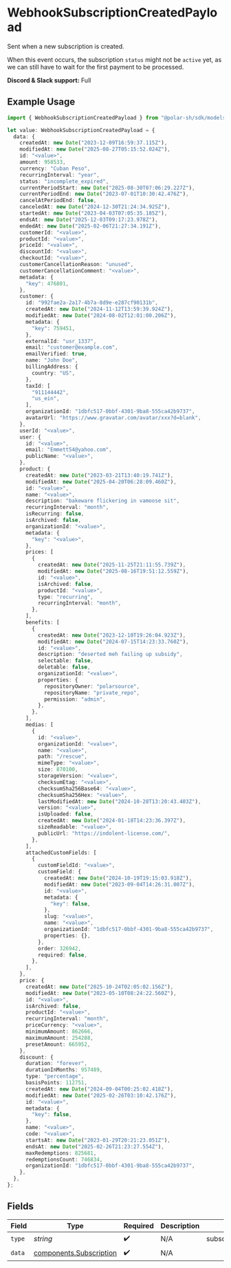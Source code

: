 # WebhookSubscriptionCreatedPayload

Sent when a new subscription is created.

When this event occurs, the subscription `status` might not be `active` yet, as we can still have to wait for the first payment to be processed.

**Discord & Slack support:** Full

## Example Usage

```typescript
import { WebhookSubscriptionCreatedPayload } from "@polar-sh/sdk/models/components/webhooksubscriptioncreatedpayload.js";

let value: WebhookSubscriptionCreatedPayload = {
  data: {
    createdAt: new Date("2023-12-09T16:59:37.115Z"),
    modifiedAt: new Date("2025-08-27T05:15:52.024Z"),
    id: "<value>",
    amount: 958533,
    currency: "Cuban Peso",
    recurringInterval: "year",
    status: "incomplete_expired",
    currentPeriodStart: new Date("2025-08-30T07:06:29.227Z"),
    currentPeriodEnd: new Date("2023-07-01T10:30:42.476Z"),
    cancelAtPeriodEnd: false,
    canceledAt: new Date("2024-12-30T21:24:34.925Z"),
    startedAt: new Date("2023-04-03T07:05:35.185Z"),
    endsAt: new Date("2025-12-03T09:17:23.978Z"),
    endedAt: new Date("2025-02-06T21:27:34.191Z"),
    customerId: "<value>",
    productId: "<value>",
    priceId: "<value>",
    discountId: "<value>",
    checkoutId: "<value>",
    customerCancellationReason: "unused",
    customerCancellationComment: "<value>",
    metadata: {
      "key": 476801,
    },
    customer: {
      id: "992fae2a-2a17-4b7a-8d9e-e287cf90131b",
      createdAt: new Date("2024-11-12T13:59:39.924Z"),
      modifiedAt: new Date("2024-08-02T12:01:00.206Z"),
      metadata: {
        "key": 759451,
      },
      externalId: "usr_1337",
      email: "customer@example.com",
      emailVerified: true,
      name: "John Doe",
      billingAddress: {
        country: "US",
      },
      taxId: [
        "911144442",
        "us_ein",
      ],
      organizationId: "1dbfc517-0bbf-4301-9ba8-555ca42b9737",
      avatarUrl: "https://www.gravatar.com/avatar/xxx?d=blank",
    },
    userId: "<value>",
    user: {
      id: "<value>",
      email: "Emmett54@yahoo.com",
      publicName: "<value>",
    },
    product: {
      createdAt: new Date("2023-03-21T13:40:19.741Z"),
      modifiedAt: new Date("2025-04-20T06:28:09.460Z"),
      id: "<value>",
      name: "<value>",
      description: "bakeware flickering in vamoose sit",
      recurringInterval: "month",
      isRecurring: false,
      isArchived: false,
      organizationId: "<value>",
      metadata: {
        "key": "<value>",
      },
      prices: [
        {
          createdAt: new Date("2025-11-25T21:11:55.739Z"),
          modifiedAt: new Date("2025-08-16T19:51:12.559Z"),
          id: "<value>",
          isArchived: false,
          productId: "<value>",
          type: "recurring",
          recurringInterval: "month",
        },
      ],
      benefits: [
        {
          createdAt: new Date("2023-12-10T19:26:04.923Z"),
          modifiedAt: new Date("2024-07-15T14:23:33.760Z"),
          id: "<value>",
          description: "deserted meh failing up subsidy",
          selectable: false,
          deletable: false,
          organizationId: "<value>",
          properties: {
            repositoryOwner: "polarsource",
            repositoryName: "private_repo",
            permission: "admin",
          },
        },
      ],
      medias: [
        {
          id: "<value>",
          organizationId: "<value>",
          name: "<value>",
          path: "/rescue",
          mimeType: "<value>",
          size: 870100,
          storageVersion: "<value>",
          checksumEtag: "<value>",
          checksumSha256Base64: "<value>",
          checksumSha256Hex: "<value>",
          lastModifiedAt: new Date("2024-10-28T13:20:43.403Z"),
          version: "<value>",
          isUploaded: false,
          createdAt: new Date("2024-01-18T14:23:36.397Z"),
          sizeReadable: "<value>",
          publicUrl: "https://indolent-license.com/",
        },
      ],
      attachedCustomFields: [
        {
          customFieldId: "<value>",
          customField: {
            createdAt: new Date("2024-10-19T19:15:03.918Z"),
            modifiedAt: new Date("2023-09-04T14:26:31.007Z"),
            id: "<value>",
            metadata: {
              "key": false,
            },
            slug: "<value>",
            name: "<value>",
            organizationId: "1dbfc517-0bbf-4301-9ba8-555ca42b9737",
            properties: {},
          },
          order: 326942,
          required: false,
        },
      ],
    },
    price: {
      createdAt: new Date("2025-10-24T02:05:02.156Z"),
      modifiedAt: new Date("2023-05-10T08:24:22.560Z"),
      id: "<value>",
      isArchived: false,
      productId: "<value>",
      recurringInterval: "month",
      priceCurrency: "<value>",
      minimumAmount: 862666,
      maximumAmount: 254288,
      presetAmount: 665952,
    },
    discount: {
      duration: "forever",
      durationInMonths: 957489,
      type: "percentage",
      basisPoints: 112751,
      createdAt: new Date("2024-09-04T00:25:02.418Z"),
      modifiedAt: new Date("2025-02-26T03:10:42.176Z"),
      id: "<value>",
      metadata: {
        "key": false,
      },
      name: "<value>",
      code: "<value>",
      startsAt: new Date("2023-01-29T20:21:23.051Z"),
      endsAt: new Date("2025-02-26T21:23:27.554Z"),
      maxRedemptions: 825681,
      redemptionsCount: 746834,
      organizationId: "1dbfc517-0bbf-4301-9ba8-555ca42b9737",
    },
  },
};
```

## Fields

| Field                                                              | Type                                                               | Required                                                           | Description                                                        | Example                                                            |
| ------------------------------------------------------------------ | ------------------------------------------------------------------ | ------------------------------------------------------------------ | ------------------------------------------------------------------ | ------------------------------------------------------------------ |
| `type`                                                             | *string*                                                           | :heavy_check_mark:                                                 | N/A                                                                | subscription.created                                               |
| `data`                                                             | [components.Subscription](../../models/components/subscription.md) | :heavy_check_mark:                                                 | N/A                                                                |                                                                    |